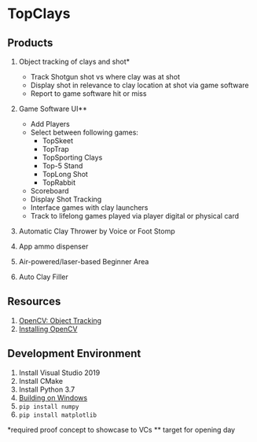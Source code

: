 # TopClays

## Products 
1. Object tracking of clays and shot*<br />
   - Track Shotgun shot vs where clay was at shot<br />
   - Display shot in relevance to clay location at shot via game software<br />
   - Report to game software hit or miss<br />

2. Game Software UI**<br />
   - Add Players<br />
   - Select between following games:<br />
     - TopSkeet<br />
     - TopTrap<br />
     - TopSporting Clays<br />
     - Top-5 Stand<br />
     - TopLong Shot<br />
     - TopRabbit<br />
   - Scoreboard <br />
   - Display Shot Tracking<br />
   - Interface games with clay launchers<br />
   - Track to lifelong games played via player digital or physical card<br />

3. Automatic Clay Thrower by Voice or Foot Stomp
4. App ammo dispenser
5. Air-powered/laser-based Beginner Area
6. Auto Clay Filler

## Resources
1. [OpenCV: Object Tracking](https://www.learnopencv.com/object-tracking-using-opencv-cpp-python/)
1. [Installing OpenCV](https://docs.opencv.org/4.1.1/d5/de5/tutorial_py_setup_in_windows.html)

## Development Environment
1. Install Visual Studio 2019
1. Install CMake
1. Install Python 3.7
1. [Building on Windows](https://opencv-python-tutroals.readthedocs.io/en/latest/py_tutorials/py_setup/py_setup_in_windows/py_setup_in_windows.html)
1. `pip install numpy`
1. `pip install matplotlib`

*required proof concept to showcase to VCs
** target for opening day
